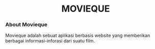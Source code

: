 <h1 align="center">MOVIEQUE</h1>

<h3 style="font-weight: bold;">About Movieque</h3>

<p>Movieque adalah sebuat aplikasi berbasis website yang memberikan berbagai informasi-inforasi dari suatu film.</p>

